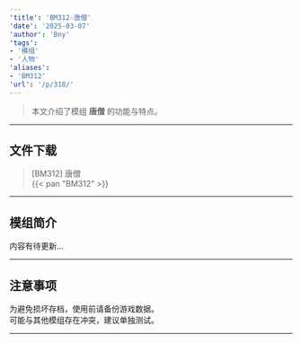```yaml
---
'title': 'BM312-唐僧'
'date': '2025-03-07'
'author': 'Bny'
'tags':
- '模组'
- '人物'
'aliases':
- 'BM312'
'url': '/p/318/'
---
```


> 本文介绍了模组 **唐僧** 的功能与特点。

---

## 文件下载

> [BM312] 唐僧  
{{< pan "BM312" >}}  

---

## 模组简介

>  
内容有待更新...  

---

## 注意事项

>  
为避免损坏存档，使用前请备份游戏数据。  
可能与其他模组存在冲突，建议单独测试。  

---

